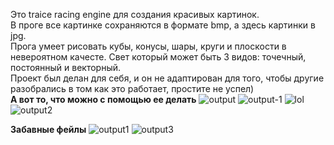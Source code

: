 Это traice racing engine для создания красивых картинок.  
В проге все картинке сохраняются в формате bmp, а здесь картинки в jpg.  
Прога умеет рисовать кубы, конусы, шары, круги и плоскости в невероятном качесте. Свет который может быть 3 видов: точечный, постоянный и векторный.  
Проект был делан для себя, и он не адаптирован для того, чтобы другие разобрались в том как это работает, простите не успел)  
**А вот то, что можно с помощью ее делать**
![output](https://github.com/f0r3v3ryung3/GraphicEngine/assets/113245371/63e055e1-30ee-4cb5-a826-922de30cf130)
![output-_1_](https://github.com/f0r3v3ryung3/GraphicEngine/assets/113245371/5c8896ff-e2e3-4643-b75d-ed9aa9ff3380)
![lol](https://github.com/f0r3v3ryung3/GraphicEngine/assets/113245371/fa6f0248-a5ff-488f-bf5a-6918c2cff433)
![output2](https://github.com/f0r3v3ryung3/GraphicEngine/assets/113245371/2c00cc79-9a80-4883-8d97-2a753d8bbbdf)

**Забавные фейлы**
![output1](https://github.com/f0r3v3ryung3/GraphicEngine/assets/113245371/d56f8a25-d306-4d7f-80b7-ee946bf81ebc)
![output3](https://github.com/f0r3v3ryung3/GraphicEngine/assets/113245371/38df31ab-2802-46ab-ba75-318f50a0cf4d)
